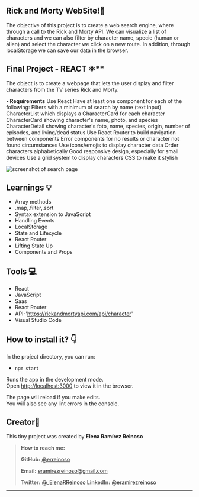 ## Rick and Morty WebSite!🚀

 The objective of this project is to create a web search engine, where through a call to the Rick and Morty API. 
We can visualize a list of characters and we can also filter by character name, specie (human or alien) and select the character we click on a new route.
In addition, through localStorage we can save our data in the browser.

## Final Project - REACT ⚛️**
The object is to create a webpage that lets the user display and filter characters from the TV series Rick and Morty.

 **- Requirements**
Use React 
Have at least one component for each of the following:
   Filters with a minimum of search by name (text input)
   CharacterList which displays a CharacterCard for each character
   CharacterCard showing character's name, photo, and species
   CharacterDetail showing character's foto, name, species, origin, number of episodes, and living/dead status
Use React Router to build navigation between components
Error components for no results or character not found circumstances
Use icons/emojis to display character data
Order characters alphabetically
Good responsive design, especially for small devices
Use a grid system to display characters
CSS to make it stylish 


![screenshot of search page](https://github.com/.......JPG)

## Learnings 💡
- Array methods
- .map,.filter,.sort
- Syntax extension to JavaScript
- Handling Events
- LocalStorage
- State and Lifecycle
- React Router
- Lifting State Up
- Components and Props


## Tools 💻
- React
- JavaScript
- Saas
- React Router
- API-'https://rickandmortyapi.com/api/character'
- Visual Studio Code


## How to install it? :point_down:

In the project directory, you can run:

-  `npm start`

Runs the app in the development mode.<br />
Open [http://localhost:3000](http://localhost:3000) to view it in the browser.

The page will reload if you make edits.<br />
You will also see any lint errors in the console.


##  Creator👋 
This tiny project was created by **Elena Ramírez Reinoso**

> **How to reach me:**
>
> **GitHub:** [@erreinoso](https://github.com/erreinoso)
>
> **Email:** <eramirezreinoso@gmail.com>
>
> **Twitter:** [@_ElenaRReinoso](https://twitter.com/_ElenaRReinoso)
> **LinkedIn:** [@eramirezreinoso](https://www.linkedin.com/in/eramirezreinoso/)

___________________
